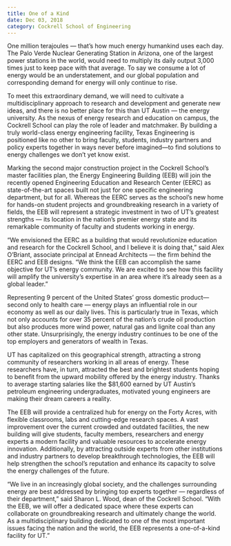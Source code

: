 ```yaml
--- 
title: One of a Kind
date: Dec 03, 2018
category: Cockrell School of Engineering
---
```


One million terajoules — that’s how much energy humankind uses each day. The Palo Verde Nuclear Generating Station in Arizona, one of the largest power stations in the world, would need to multiply its daily output 3,000 times just to keep pace with that average. To say we consume a lot of energy would be an understatement, and our global population and corresponding demand for energy will only continue to rise.

To meet this extraordinary demand, we will need to cultivate a multidisciplinary approach to research and development and generate new ideas, and there is no better place for this than UT Austin — the energy university. As the nexus of energy research and education on campus, the Cockrell School can play the role of leader and matchmaker. By building a truly world-class energy engineering facility, Texas Engineering is positioned like no other to bring faculty, students, industry partners and policy experts together in ways never before imagined—to find solutions to energy challenges we don’t yet know exist.

Marking the second major construction project in the Cockrell School’s master facilities plan, the Energy Engineering Building (EEB) will join the recently opened Engineering Education and Research Center (EERC) as state-of-the-art spaces built not just for one specific engineering department, but for all. Whereas the EERC serves as the school’s new home for hands-on student projects and groundbreaking research in a variety of fields, the EEB will represent a strategic investment in two of UT’s greatest strengths — its location in the nation’s premier energy state and its remarkable community of faculty and students working in energy.

“We envisioned the EERC as a building that would revolutionize education and research for the Cockrell School, and I believe it is doing that,” said Alex O’Briant, associate principal at Ennead Architects — the firm behind the EERC and EEB designs. “We think the EEB can accomplish the same objective for UT’s energy community. We are excited to see how this facility will amplify the university’s expertise in an area where it’s already seen as a global leader.”

Representing 9 percent of the United States’ gross domestic product—second only to health care — energy plays an influential role in our economy as well as our daily lives. This is particularly true in Texas, which not only accounts for over 35 percent of the nation’s crude oil production but also produces more wind power, natural gas and lignite coal than any other state. Unsurprisingly, the energy industry continues to be one of the top employers and generators of wealth in Texas.

UT has capitalized on this geographical strength, attracting a strong community of researchers working in all areas of energy. These researchers have, in turn, attracted the best and brightest students hoping to benefit from the upward mobility offered by the energy industry. Thanks to average starting salaries like the $81,600 earned by UT Austin’s petroleum engineering undergraduates, motivated young engineers are making their dream careers a reality.

The EEB will provide a centralized hub for energy on the Forty Acres, with flexible classrooms, labs and cutting-edge research spaces. A vast improvement over the current crowded and outdated facilities, the new building will give students, faculty members, researchers and energy experts a modern facility and valuable resources to accelerate energy innovation. Additionally, by attracting outside experts from other institutions and industry partners to develop breakthrough technologies, the EEB will help strengthen the school’s reputation and enhance its capacity to solve the energy challenges of the future.

“We live in an increasingly global society, and the challenges surrounding energy are best addressed by bringing top experts together — regardless of their department,” said Sharon L. Wood, dean of the Cockrell School. “With the EEB, we will offer a dedicated space where these experts can collaborate on groundbreaking research and ultimately change the world. As a multidisciplinary building dedicated to one of the most important issues facing the nation and the world, the EEB represents a one-of-a-kind facility for UT.”